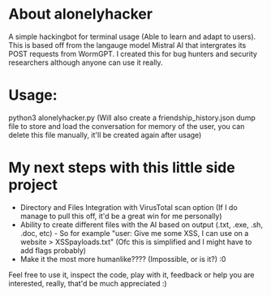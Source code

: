 # About alonelyhacker
A simple hackingbot for terminal usage (Able to learn and adapt to users). 
This is based off from the langauge model Mistral AI that intergrates its POST requests from WormGPT.
I created this for bug hunters and security researchers although anyone can use it really.

# Usage:
python3 alonelyhacker.py
(Will also create a friendship_history.json dump file to store and load the conversation for memory of the user, you can delete this file manually, it'll be created again after usage)

# My next steps with this little side project
- Directory and Files Integration with VirusTotal scan option (If I do manage to pull this off, it'd be a great win for me personally)
- Ability to create different files with the AI based on output (.txt, .exe, .sh, .doc, etc) - So for example "user: Give me some XSS, I can use on a website > XSSpayloads.txt" (Ofc this is simplified and I might have to add flags probably)
- Make it the most more humanlike???? (Impossible, or is it?) :0

Feel free to use it, inspect the code, play with it, feedback or help you are interested, really, that'd be much appreciated :)

